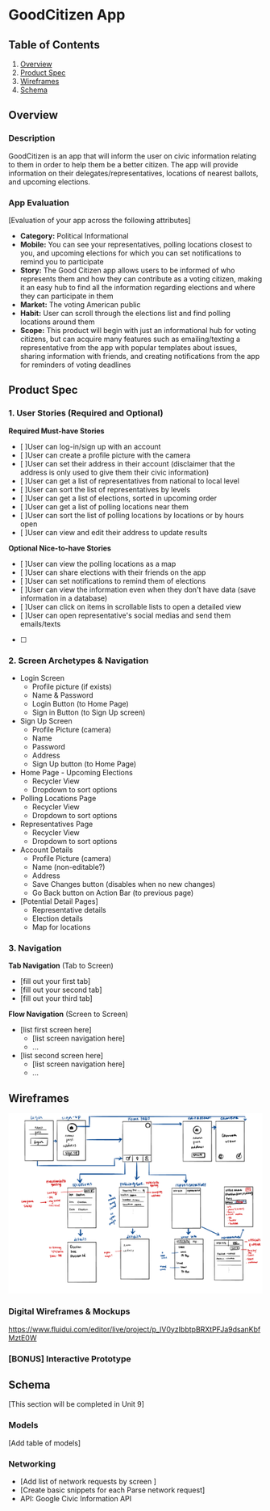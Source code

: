 # GoodCitizen App

## Table of Contents
1. [Overview](#Overview)
1. [Product Spec](#Product-Spec)
1. [Wireframes](#Wireframes)
2. [Schema](#Schema)

## Overview
### Description
GoodCitizen is an app that will inform the user on civic information relating to them in order to help them be a better citizen. The app will provide information on their delegates/representatives, locations of nearest ballots, and upcoming elections.

### App Evaluation
[Evaluation of your app across the following attributes]
- **Category:** Political Informational
- **Mobile:** You can see your representatives, polling locations closest to you, and upcoming elections for which you can set notifications to remind you to participate
- **Story:** The Good Citizen app allows users to be informed of who represents them and how they can contribute as a voting citizen, making it an easy hub to find all the information regarding elections and where they can participate in them
- **Market:** The voting American public
- **Habit:** User can scroll through the elections list and find polling locations around them
- **Scope:** This product will begin with just an informational hub for voting citizens, but can acquire many features such as emailing/texting a representative from the app with popular templates about issues,  sharing information with friends, and creating notifications from the app for reminders of voting deadlines

## Product Spec

### 1. User Stories (Required and Optional)

**Required Must-have Stories**

* [ ]User can log-in/sign up with an account
* [ ]User can create a profile picture with the camera
* [ ]User can set their address in their account (disclaimer that the address is only used to give them their civic information)
* [ ]User can get a list of representatives from national to local level
* [ ]User can sort the list of representatives by levels
* [ ]User can get a list of elections, sorted in upcoming order
* [ ]User can get a list of polling locations near them
* [ ]User can sort the list of polling locations by locations or by hours open
* [ ]User can view and edit their address to update results

**Optional Nice-to-have Stories**

* [ ]User can view the polling locations as a map
* [ ]User can share elections with their friends on the app
* [ ]User can set notifications to remind them of elections
* [ ]User can view the information even when they don't have data (save information in a database)
* [ ]User can click on items in scrollable lists to open a detailed view
* [ ]User can open representative's social medias and send them emails/texts
* [ ]

### 2. Screen Archetypes & Navigation
* Login Screen
   * Profile picture (if exists)
   * Name & Password
   * Login Button (to Home Page)
   * Sign in Button (to Sign Up screen)
* Sign Up Screen
   * Profile Picture (camera)
   * Name
   * Password
   * Address
   * Sign Up button (to Home Page)
* Home Page - Upcoming Elections
   * Recycler View
   * Dropdown to sort options
* Polling Locations Page
   * Recycler View
   * Dropdown to sort options
* Representatives Page
   * Recycler View
   * Dropdown to sort options
* Account Details
   * Profile Picture (camera)
   * Name (non-editable?)
   * Address
   * Save Changes button (disables when no new changes)
   * Go Back button on Action Bar (to previous page)
* [Potential Detail Pages]
   * Representative details
   * Election details
   * Map for locations

### 3. Navigation

**Tab Navigation** (Tab to Screen)

* [fill out your first tab]
* [fill out your second tab]
* [fill out your third tab]

**Flow Navigation** (Screen to Screen)

* [list first screen here]
   * [list screen navigation here]
   * ...
* [list second screen here]
   * [list screen navigation here]
   * ...

## Wireframes
<img src="https://github.com/angonch/GoodCitizen/blob/master/screenshots/WireFrames.pdf" width=600>

### Digital Wireframes & Mockups
https://www.fluidui.com/editor/live/project/p_IV0yzIbbtpBRXtPFJa9dsanKbfMztE0W

### [BONUS] Interactive Prototype

## Schema 
[This section will be completed in Unit 9]
### Models
[Add table of models]
### Networking
- [Add list of network requests by screen ]
- [Create basic snippets for each Parse network request]
- API: Google Civic Information API
